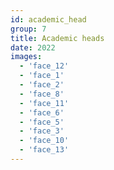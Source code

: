 ```yaml
---
id: academic_head
group: 7
title: Academic heads
date: 2022
images:
  - 'face_12'
  - 'face_1'
  - 'face_2'
  - 'face_8'
  - 'face_11'
  - 'face_6'
  - 'face_5'
  - 'face_3'
  - 'face_10'
  - 'face_13'
---
```

